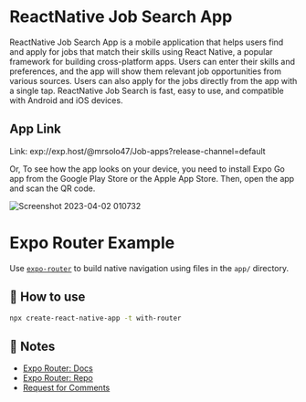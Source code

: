 # ReactNative Job Search App

ReactNative Job Search App is a mobile application that helps users find and apply for jobs that match their skills using React Native, a popular framework for building cross-platform apps. Users can enter their skills and preferences, and the app will show them relevant job opportunities from various sources. Users can also apply for the jobs directly from the app with a single tap. ReactNative Job Search is fast, easy to use, and compatible with Android and iOS devices.

## App Link

Link: exp://exp.host/@mrsolo47/Job-apps?release-channel=default

Or, To see how the app looks on your device, you need to install Expo Go app from the Google Play Store or the Apple App Store. Then, open the app and scan the QR code.

![Screenshot 2023-04-02 010732](https://user-images.githubusercontent.com/77017477/229310965-81f6826d-a585-4289-b51c-16088904a095.png)
# Expo Router Example

Use [`expo-router`](https://expo.github.io/router) to build native navigation using files in the `app/` directory.




## 🚀 How to use

```sh
npx create-react-native-app -t with-router
```

## 📝 Notes

- [Expo Router: Docs](https://expo.github.io/router)
- [Expo Router: Repo](https://github.com/expo/router)
- [Request for Comments](https://github.com/expo/router/discussions/1)
